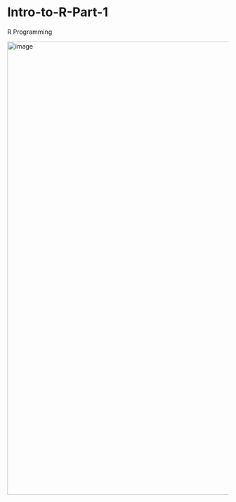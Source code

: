 # Intro-to-R-Part-1
R Programming 

<img width="1030" alt="image" src="https://github.com/user-attachments/assets/0a996dd1-bbbb-4a6e-a99b-c5da99f9a88f" />
